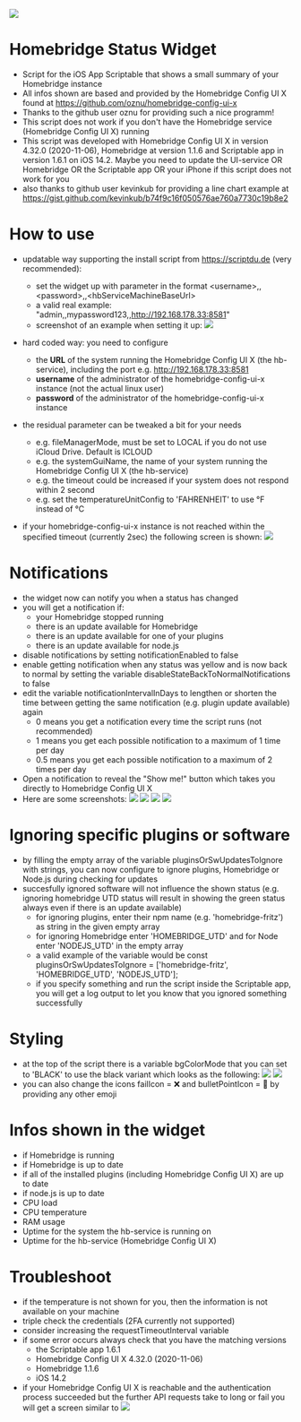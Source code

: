 ![](images/widget_purple.jpg)

# Homebridge Status Widget
- Script for the iOS App Scriptable that shows a small summary of your Homebridge instance
- All infos shown are based and provided by the Homebridge Config UI X found at https://github.com/oznu/homebridge-config-ui-x
- Thanks to the github user oznu for providing such a nice programm!
- This script does not work if you don't have the Homebridge service (Homebridge Config UI X) running
- This script was developed with Homebridge Config UI X in version 4.32.0 (2020-11-06), Homebridge at version 1.1.6 and Scriptable app in version 1.6.1 on iOS 14.2. Maybe you need to update the UI-service OR Homebridge OR the Scriptable app OR your iPhone if this script does not work for you
- also thanks to github user kevinkub for providing a line chart example at https://gist.github.com/kevinkub/b74f9c16f050576ae760a7730c19b8e2

# How to use
- updatable way supporting the install script from https://scriptdu.de (very recommended):
   - set the widget up with parameter in the format \<username>,,\<password>,,\<hbServiceMachineBaseUrl>
   - a valid real example: "admin,,mypassword123,,http://192.168.178.33:8581"
   - screenshot of an example when setting it up: ![](images/example_parameter_setup.jpeg)
   
- hard coded way: you need to configure 
   - the **URL** of the system running the Homebridge Config UI X (the hb-service), including the port e.g. http://192.168.178.33:8581
   - **username** of the administrator of the homebridge-config-ui-x instance (not the actual linux user)
   - **password** of the administrator of the homebridge-config-ui-x instance
- the residual parameter can be tweaked a bit for your needs
   - e.g. fileManagerMode, must be set to LOCAL if you do not use iCloud Drive. Default is ICLOUD
   - e.g. the systemGuiName, the name of your system running the Homebridge Config UI X (the hb-service)
   - e.g. the timeout could be increased if your system does not respond within 2 second
   - e.g. set the temperatureUnitConfig to 'FAHRENHEIT' to use °F instead of °C
- if your homebridge-config-ui-x instance is not reached within the specified timeout (currently 2sec) the following screen is shown: ![](images/notAvailable_purple.jpg)

# Notifications
- the widget now can notify you when a status has changed
- you will get a notification if:
  - your Homebridge stopped running
  - there is an update available for Homebridge
  - there is an update available for one of your plugins
  - there is an update available for node.js
- disable notifications by setting notificationEnabled to false
- enable getting notification when any status was yellow and is now back to normal by setting the variable disableStateBackToNormalNotifications to false
- edit the variable notificationIntervalInDays to lengthen or shorten the time between getting the same notification (e.g. plugin update available) again
  - 0 means you get a notification every time the script runs (not recommended)
  - 1 means you get each possible notification to a maximum of 1 time per day
  - 0.5 means you get each possible notification to a maximum of 2 times per day
- Open a notification to reveal the "Show me!" button which takes you directly to Homebridge Config UI X
- Here are some screenshots: 
![](images/notification_plugin_update.jpeg)
![](images/notification_homebridge_update.jpeg)
![](images/notification_homebridge_stopped.jpg)
![](images/notification_homebridge_stopped_extended.jpg)

# Ignoring specific plugins or software
- by filling the empty array of the variable pluginsOrSwUpdatesToIgnore with strings, you can now configure to ignore plugins, Homebridge or Node.js during checking for updates
- succesfully ignored software will not influence the shown status (e.g. ignoring homebridge UTD status will result in showing the green status always even if there is an update available)
  - for ignoring plugins, enter their npm name (e.g. 'homebridge-fritz') as string in the given empty array 
  - for ignoring Homebridge enter 'HOMEBRIDGE_UTD' and for Node enter 'NODEJS_UTD' in the empty array
  - a valid example of the variable would be const pluginsOrSwUpdatesToIgnore = ['homebridge-fritz', 'HOMEBRIDGE_UTD', 'NODEJS_UTD'];
  - if you specify something and run the script inside the Scriptable app, you will get a log output to let you know that you ignored something successfully


# Styling
- at the top of the script there is a variable bgColorMode that you can set to 'BLACK' to use the black variant which looks as the following:
![](images/widget_black.jpg)
![](images/notAvailable_black.jpg)
- you can also change the icons failIcon = ❌ and bulletPointIcon = 🔸 by providing any other emoji

# Infos shown in the widget
- if Homebridge is running
- if Homebridge is up to date
- if all of the installed plugins (including Homebridge Config UI X) are up to date
- if node.js is up to date
- CPU load
- CPU temperature
- RAM usage
- Uptime for the system the hb-service is running on
- Uptime for the hb-service (Homebridge Config UI X)

# Troubleshoot
- if the temperature is not shown for you, then the information is not available on your machine
- triple check the credentials (2FA currently not supported)
- consider increasing the requestTimeoutInterval variable
- if some error occurs always check that you have the matching versions
  - the Scriptable app 1.6.1
  - Homebridge Config UI X 4.32.0 (2020-11-06)
  - Homebridge 1.1.6
  - iOS 14.2
- if your Homebridge Config UI X is reachable and the authentication process succeeded but the further API requests take to long or fail you will get a screen similar to ![](images/unknown.jpg)